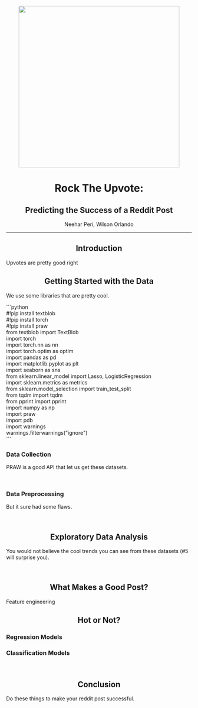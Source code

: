 <p><img style="display: block; margin-left: auto; margin-right: auto;" src="https://i.imgur.com/6tgBqqm.png" alt="" width="436" height="437" /></p>
<h1 style="text-align: center;">Rock The Upvote:</h1>
<h2 style="text-align: center;">Predicting the Success of a Reddit Post</h2>
<p style="text-align: center;">Neehar Peri, Wilson Orlando</p>
<hr />
<h2 style="text-align: center;">Introduction</h2>
<p style="text-align: left;">Upvotes are pretty good right</p>
<h2 style="text-align: center;">Getting Started with the Data</h2>
<p style="text-align: left;">We use some libraries that are pretty cool.</p>
<p style="text-align: left;">```python<br />#!pip install textblob<br />#!pip install torch<br />#!pip install praw<br />from textblob import TextBlob<br />import torch<br />import torch.nn as nn<br />import torch.optim as optim<br />import pandas as pd<br />import matplotlib.pyplot as plt<br />import seaborn as sns<br />from sklearn.linear_model import Lasso, LogisticRegression<br />import sklearn.metrics as metrics<br />from sklearn.model_selection import train_test_split<br />from tqdm import tqdm<br />from pprint import pprint<br />import numpy as np<br />import praw<br />import pdb<br />import warnings<br />warnings.filterwarnings("ignore")<br />```</p>
<h3 style="text-align: left;">Data Collection</h3>
<p>PRAW is a good API that let us get these datasets.</p>
<p>&nbsp;</p>
<h3 style="text-align: left;">Data Preprocessing</h3>
<p>But it sure had some flaws.</p>
<p style="text-align: center;">&nbsp;</p>
<h2 style="text-align: center;">Exploratory Data Analysis</h2>
<p>You would not believe the cool trends you can see from these datasets (#5 will surprise you).</p>
<p style="text-align: center;">&nbsp;</p>
<h2 style="text-align: center;">What Makes a Good Post?</h2>
<p style="text-align: left;">Feature engineering</p>
<h2 style="text-align: center;">Hot or Not?</h2>
<h3 style="text-align: left;">Regression Models</h3>
<h3 style="text-align: left;">Classification Models</h3>
<p style="text-align: center;">&nbsp;</p>
<h2 style="text-align: center;">Conclusion</h2>
<p>Do these things to make your reddit post successful.</p>
<p>&nbsp;</p>
<h3>&nbsp;</h3>
